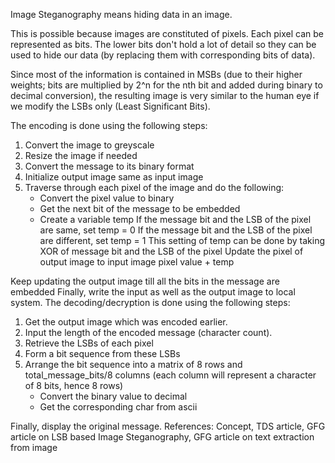 Image Steganography means hiding data in an image.

This is possible because images are constituted of pixels. Each pixel can be represented as bits. The lower bits don't hold a lot of detail so they can be used to hide our data (by replacing them with corresponding bits of data).

Since most of the information is contained in MSBs (due to their higher weights; bits are multiplied by 2^n for the nth bit and added during binary to decimal conversion), the resulting image is very similar to the human eye if we modify the LSBs only (Least Significant Bits).

The encoding is done using the following steps:

1. Convert the image to greyscale
2. Resize the image if needed
3. Convert the message to its binary format
4. Initialize output image same as input image
5. Traverse through each pixel of the image and do the following:
   - Convert the pixel value to binary
   - Get the next bit of the message to be embedded
   - Create a variable temp
    If the message bit and the LSB of the pixel are same, set temp = 0
    If the message bit and the LSB of the pixel are different, set temp = 1
    This setting of temp can be done by taking XOR of message bit and the LSB of the pixel
    Update the pixel of output image to input image pixel value + temp
    
Keep updating the output image till all the bits in the message are embedded
Finally, write the input as well as the output image to local system.
The decoding/decryption is done using the following steps:

1. Get the output image which was encoded earlier.
2. Input the length of the encoded message (character count).
3. Retrieve the LSBs of each pixel
4. Form a bit sequence from these LSBs
5. Arrange the bit sequence into a matrix of 8 rows and total_message_bits/8 columns 
    (each column will represent a character of 8 bits, hence 8 rows)
   - Convert the binary value to decimal
   - Get the corresponding char from ascii

    
Finally, display the original message.
References: Concept, TDS article, GFG article on LSB based Image Steganography, GFG article on text extraction from image

